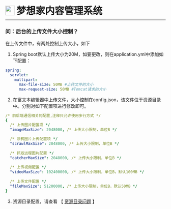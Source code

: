 <div style="display: flex;">
	<img src="https://oss.iteachyou.cc/logo.png" height="30" />
	<div style="margin-left: 5px; font-size: 30px; line-height: 30px; font-weight: bold;">梦想家内容管理系统</div>
</div>

----------
### 问：后台的上传文件大小控制？
在上传文件中，有两处控制上传大小，如下
1. Spring boot默认上传大小为20M，如要更改，则在application.yml中添加如下配置：

```yaml
spring: 
  servlet:
    multipart:
      max-file-size: 50MB #上传文件的大小
      max-request-size: 50MB #Tomcat请求的大小
```

2. 在富文本编辑器中上传文件，大小控制在config.json，该文件位于资源目录中。分别对如下配置项进行修改即可。

```yaml
/* 前后端通信相关的配置,注释只允许使用多行方式 */
{
  /* 上传图片配置项 */
  "imageMaxSize": 2048000, /* 上传大小限制，单位B */

  /* 涂鸦图片上传配置项 */
  "scrawlMaxSize": 2048000, /* 上传大小限制，单位B */
    
  /* 抓取远程图片配置 */
  "catcherMaxSize": 2048000, /* 上传大小限制，单位B */
    
  /* 上传视频配置 */
  "videoMaxSize": 102400000, /* 上传大小限制，单位B，默认100MB */
    
  /* 上传文件配置 */
  "fileMaxSize": 51200000, /* 上传大小限制，单位B，默认50MB */
}
```

3. 资源目录配置，请查看 【 <a href="/chapter07/ResourceDir.html" title="资源目录问题">资源目录问题</a> 】
